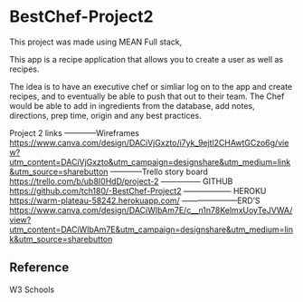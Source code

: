 # BestChef-Project2

This project was made using MEAN Full stack, 

This app is a recipe application that allows you to create a user as well as recipes. 

The idea is to have an executive chef or simliar log on to the app and create recipes,  and to eventually be able to push that out to their team. The Chef would be able to add in ingredients  from the database, add notes, directions, prep time, origin and any best practices. 























Project 2 links 
————Wireframes
https://www.canva.com/design/DACiVjGxzto/i7yk_9ejtl2CHAwtGCzo6g/view?utm_content=DACiVjGxzto&utm_campaign=designshare&utm_medium=link&utm_source=sharebutton
————Trello story board 
https://trello.com/b/ub8I0HdD/project-2
————— GITHUB
https://github.com/tch180/-BestChef-Project2
—————— HEROKU
https://warm-plateau-58242.herokuapp.com/
———————ERD’S
https://www.canva.com/design/DACiWIbAm7E/c__n1n78KelmxUoyTeJVWA/view?utm_content=DACiWIbAm7E&utm_campaign=designshare&utm_medium=link&utm_source=sharebutton

## Reference
W3 Schools 